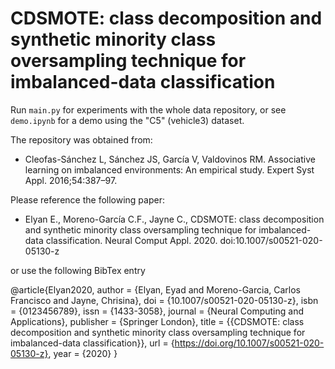 # CDSMOTE: class decomposition and synthetic minority class oversampling technique for imbalanced-data classification

Run `main.py` for experiments with the whole data repository, or see `demo.ipynb` for a demo using the "C5" (vehicle3) dataset.

The repository was obtained from:

* Cleofas-Sánchez L, Sánchez JS, García V, Valdovinos RM. Associative learning on imbalanced environments: An empirical study. Expert Syst Appl. 2016;54:387–97. 

Please reference the following paper:
    
* Elyan E., Moreno-García C.F., Jayne C., CDSMOTE: class decomposition and synthetic minority class oversampling technique for imbalanced-data classification. Neural Comput Appl. 2020. doi:10.1007/s00521-020-05130-z

or use the following BibTex entry

@article{Elyan2020,
author = {Elyan, Eyad and Moreno-Garcia, Carlos Francisco and Jayne, Chrisina},
doi = {10.1007/s00521-020-05130-z},
isbn = {0123456789},
issn = {1433-3058},
journal = {Neural Computing and Applications},
publisher = {Springer London},
title = {{CDSMOTE: class decomposition and synthetic minority class oversampling technique for imbalanced-data classification}},
url = {https://doi.org/10.1007/s00521-020-05130-z},
year = {2020}
}
